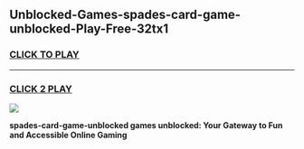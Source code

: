 
## Unblocked-Games-spades-card-game-unblocked-Play-Free-32tx1
<h3>
<a href="https://premium76.site?title=spades-card-game-unblocked&ref=09A">CLICK TO PLAY</a></h3>
<hr>

<h3>
<a href="https://premium76.site?title=spades-card-game-unblocked&ref=09A">CLICK 2 PLAY</a>
  
</h3>

<a href="https://premium76.site?title=spades-card-game-unblocked&ref=09A"><img src="https://clearcache.store/games.png"></a>


**spades-card-game-unblocked games unblocked: Your Gateway to Fun and Accessible Online Gaming**
